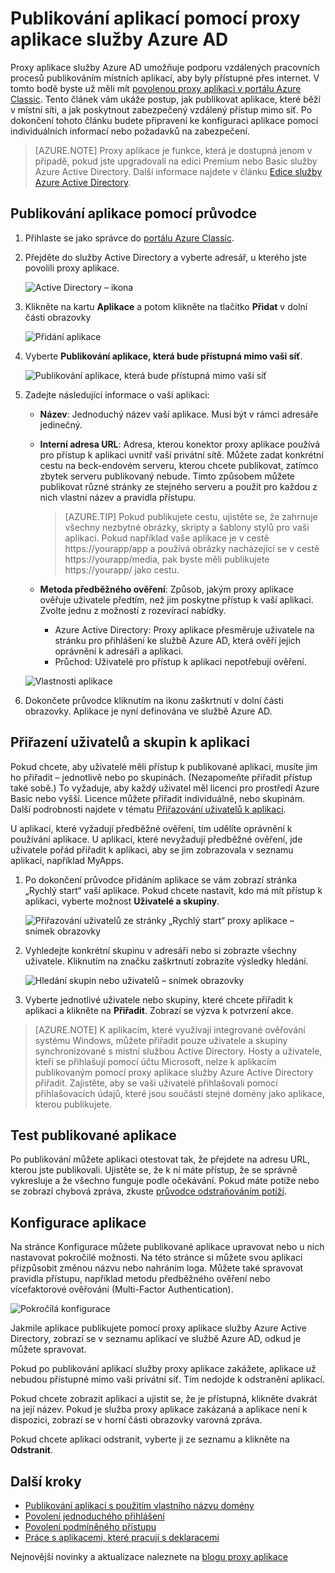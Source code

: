 <properties
    pageTitle="Publikování aplikací pomocí proxy aplikace služby Azure AD | Microsoft Azure"
    description="Publikujte místní aplikace v cloudu pomocí proxy aplikace služby Azure AD."
    services="active-directory"
    documentationCenter=""
    authors="kgremban"
    manager="femila"
    editor=""/>

<tags
    ms.service="active-directory"
    ms.workload="identity"
    ms.tgt_pltfrm="na"
    ms.devlang="na"
    ms.topic="get-started-article"
    ms.date="07/19/2016"
    ms.author="kgremban"/>



# Publikování aplikací pomocí proxy aplikace služby Azure AD

Proxy aplikace služby Azure AD umožňuje podporu vzdálených pracovních procesů publikováním místních aplikací, aby byly přístupné přes internet. V tomto bodě byste už měli mít [povolenou proxy aplikaci v portálu Azure Classic](active-directory-application-proxy-enable.md). Tento článek vám ukáže postup, jak publikovat aplikace, které běží v místní síti, a jak poskytnout zabezpečený vzdálený přístup mimo síť. Po dokončení tohoto článku budete připravení ke konfiguraci aplikace pomocí individuálních informací nebo požadavků na zabezpečení.

> [AZURE.NOTE] Proxy aplikace je funkce, která je dostupná jenom v případě, pokud jste upgradovali na edici Premium nebo Basic služby Azure Active Directory. Další informace najdete v článku [Edice služby Azure Active Directory](active-directory-editions.md).

## Publikování aplikace pomocí průvodce

1. Přihlaste se jako správce do [portálu Azure Classic](https://manage.windowsazure.com/).
2. Přejděte do služby Active Directory a vyberte adresář, u kterého jste povolili proxy aplikace.

    ![Active Directory – ikona](./media/active-directory-application-proxy-publish/ad_icon.png)

3. Klikněte na kartu **Aplikace** a potom klikněte na tlačítko **Přidat** v dolní části obrazovky

    ![Přidání aplikace](./media/active-directory-application-proxy-publish/aad_appproxy_selectdirectory.png)

4. Vyberte **Publikování aplikace, která bude přístupná mimo vaši síť**.

    ![Publikování aplikace, která bude přístupná mimo vaši síť](./media/active-directory-application-proxy-publish/aad_appproxy_addapp.png)

5. Zadejte následující informace o vaší aplikaci:

    - **Název**: Jednoduchý název vaší aplikace. Musí být v rámci adresáře jedinečný.
    - **Interní adresa URL**: Adresa, kterou konektor proxy aplikace používá pro přístup k aplikaci uvnitř vaší privátní sítě. Můžete zadat konkrétní cestu na beck-endovém serveru, kterou chcete publikovat, zatímco zbytek serveru publikovaný nebude. Tímto způsobem můžete publikovat různé stránky ze stejného serveru a použít pro každou z nich vlastní název a pravidla přístupu.

        > [AZURE.TIP] Pokud publikujete cestu, ujistěte se, že zahrnuje všechny nezbytné obrázky, skripty a šablony stylů pro vaši aplikaci. Pokud například vaše aplikace je v cestě https://yourapp/app a používá obrázky nacházející se v cestě https://yourapp/media, pak byste měli publikujete https://yourapp/ jako cestu.

    - **Metoda předběžného ověření**: Způsob, jakým proxy aplikace ověřuje uživatele předtím, než jim poskytne přístup k vaší aplikaci. Zvolte jednu z možností z rozevírací nabídky.

        - Azure Active Directory: Proxy aplikace přesměruje uživatele na stránku pro přihlášení ke službě Azure AD, která ověří jejich oprávnění k adresáři a aplikaci.
        - Průchod: Uživatelé pro přístup k aplikaci nepotřebují ověření.

    ![Vlastnosti aplikace](./media/active-directory-application-proxy-publish/aad_appproxy_appproperties.png)  

6. Dokončete průvodce kliknutím na ikonu zaškrtnutí v dolní části obrazovky. Aplikace je nyní definována ve službě Azure AD.


## Přiřazení uživatelů a skupin k aplikaci

Pokud chcete, aby uživatelé měli přístup k publikované aplikaci, musíte jim ho přiřadit – jednotlivě nebo po skupinách. (Nezapomeňte přiřadit přístup také sobě.) To vyžaduje, aby každý uživatel měl licenci pro prostředí Azure Basic nebo vyšší. Licence můžete přiřadit individuálně, nebo skupinám. Další podrobnosti najdete v tématu [Přiřazování uživatelů k aplikaci](active-directory-applications-guiding-developers-assigning-users.md). 

U aplikací, které vyžadují předběžné ověření, tím udělíte oprávnění k používání aplikace. U aplikací, které nevyžadují předběžné ověření, jde uživatele pořád přiřadit k aplikaci, aby se jim zobrazovala v seznamu aplikací, například MyApps.

1. Po dokončení průvodce přidáním aplikace se vám zobrazí stránka „Rychlý start“ vaší aplikace. Pokud chcete nastavit, kdo má mít přístup k aplikaci, vyberte možnost **Uživatelé a skupiny**.

    ![Přiřazování uživatelů ze stránky „Rychlý start“ proxy aplikace – snímek obrazovky](./media/active-directory-application-proxy-publish/aad_appproxy_usersgroups.png)

2. Vyhledejte konkrétní skupinu v adresáři nebo si zobrazte všechny uživatele. Kliknutím na značku zaškrtnutí zobrazíte výsledky hledání.

    ![Hledání skupin nebo uživatelů – snímek obrazovky](./media/active-directory-application-proxy-publish/aad_appproxy_search.png)

2. Vyberte jednotlivé uživatele nebo skupiny, které chcete přiřadit k aplikaci a klikněte na **Přiřadit**. Zobrazí se výzva k potvrzení akce.

> [AZURE.NOTE] K aplikacím, které využívají integrované ověřování systému Windows, můžete přiřadit pouze uživatele a skupiny synchronizované s místní službou Active Directory. Hosty a uživatele, kteří se přihlašují pomocí účtu Microsoft, nelze k aplikacím publikovaným pomocí proxy aplikace služby Azure Active Directory přiřadit. Zajistěte, aby se vaši uživatelé přihlašovali pomocí přihlašovacích údajů, které jsou součástí stejné domény jako aplikace, kterou publikujete.

## Test publikované aplikace

Po publikování můžete aplikaci otestovat tak, že přejdete na adresu URL, kterou jste publikovali. Ujistěte se, že k ní máte přístup, že se správně vykresluje a že všechno funguje podle očekávání. Pokud máte potíže nebo se zobrazí chybová zpráva, zkuste [průvodce odstraňováním potíží](active-directory-application-proxy-troubleshoot.md).

## Konfigurace aplikace

Na stránce Konfigurace můžete publikované aplikace upravovat nebo u nich nastavovat pokročilé možnosti. Na této stránce si můžete svou aplikaci přizpůsobit změnou názvu nebo nahráním loga. Můžete také spravovat pravidla přístupu, například metodu předběžného ověření nebo vícefaktorové ověřování (Multi-Factor Authentication).

![Pokročilá konfigurace](./media/active-directory-application-proxy-publish/aad_appproxy_configure.png)


Jakmile aplikace publikujete pomocí proxy aplikace služby Azure Active Directory, zobrazí se v seznamu aplikací ve službě Azure AD, odkud je můžete spravovat.

Pokud po publikování aplikací služby proxy aplikace zakážete, aplikace už nebudou přístupné mimo vaši privátní síť. Tím nedojde k odstranění aplikací.

Pokud chcete zobrazit aplikaci a ujistit se, že je přístupná, klikněte dvakrát na její název. Pokud je služba proxy aplikace zakázaná a aplikace není k dispozici, zobrazí se v horní části obrazovky varovná zpráva.

Pokud chcete aplikaci odstranit, vyberte ji ze seznamu a klikněte na **Odstranit**.

## Další kroky

- [Publikování aplikací s použitím vlastního názvu domény](active-directory-application-proxy-custom-domains.md)
- [Povolení jednoduchého přihlášení](active-directory-application-proxy-sso-using-kcd.md)
- [Povolení podmíněného přístupu](active-directory-application-proxy-conditional-access.md)
- [Práce s aplikacemi, které pracují s deklaracemi](active-directory-application-proxy-claims-aware-apps.md)

Nejnovější novinky a aktualizace naleznete na [blogu proxy aplikace](http://blogs.technet.com/b/applicationproxyblog/)



<!--HONumber=Sep16_HO3-->


